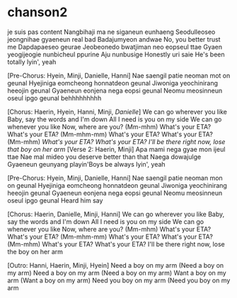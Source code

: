 # chanson2
je suis pas content
Nangbihaji ma ne siganeun eunhaeng
Seodulleoseo jeongnihae gyaeneun real bad
Badajumyeon andwae
No, you better trust me
Dapdapaeseo geurae
Jeobeonedo bwatjiman neo eopseul ttae
Gyaen yeogijeogie nunbicheul ppurine
Aju nunbusige
Honestly uri saie
He's been totally lyin', yeah

[Pre-Chorus: Hyein, Minji, Danielle, Hanni]
Nae saengil patie nеoman mot on geunal
Hyejiniga eomchеong honnatdeon geunal
Jiwoniga yeochinirang heeojin geunal
Gyaeneun eonjena nega eopsi geunal
Neomu meosinneun oseul ipgo geunal
behhhhhhhhh


[Chorus: Haerin, Hyein, Hanni, Minji, *Danielle*]
We can go wherever you like
Baby, say the words and I'm down
All I need is you on my side
We can go whenever you like
Now, where are you? (Mm-mhm)
What's your ETA? What's your ETA? (Mm-mhm-mm)
What's your ETA? What's your ETA? (Mm-mhm)
*What's your ETA? What's your ETA?*
*I'll be there right now, lose that boy on her arm*
[Verse 2: Haerin, Minji]
Apa mami nega gyae mon ijeul ttae
Nae mal mideo you deserve better than that
Naega dowajulge
Gyaeneun geunyang playin'Boys be always lyin', yeah

[Pre-Chorus: Hyein, Minji, Danielle, Hanni]
Nae saengil patie neoman mon on geunal
Hyejiniga eomcheong honnatdeon geunal
Jiwoniga yeochinirang heeojin geunal
Gyaeneun eonjena nega eopsi geunal
Neomu meosinneun oseul ipgo geunal
Heard him say

[Chorus: Haerin, Danielle, Minji, Hanni]
We can go wherever you like
Baby, say the words and I'm down
All I need is you on my side
We can go whenever you like
Now, where are you? (Mm-mhm)
What's your ETA? What's your ETA? (Mm-mhm-mm)
What's your ETA? What's your ETA? (Mm-mhm)
What's your ETA? What's your ETA?
I'll be there right now, lose the boy on her arm

[Outro: Hanni, Haerin, Minji, Hyein]
Need a boy on my arm (Need a boy on my arm)
Need a boy on my arm (Need a boy on my arm)
Want a boy on my arm (Want a boy on my arm)
Need you boy on my arm (Need you boy on my arm